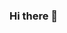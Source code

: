 ### Hi there 👋

<!--
**KASKOP2007/KASKOP2007** is a ✨ _special_ ✨ repository because its `README.md` (this file) appears on your GitHub profile.

Here are some ideas to get you started:

- 🔭 I’m currently typing in this doucument
- 🌱 I’m currently learning code
- 👯 I’m looking to collaborate with epic games
- 🤔 I’m looking for money
- 💬 Ask me about nothing
- 📫 How to reach me: whatsapp
- 😄 Pronouns: normal
- ⚡ Fun fact: Johnny sins is my dad
-->

